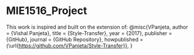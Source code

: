# MIE1516_Project
This work is inspired and built on the extension of:
@misc{VPanjeta,
  author = {Vishal Panjeta},
  title = {Style-Transfer},
  year = {2017},
  publisher = {GitHub},
  journal = {GitHub Repository},
  howpublished = {\url{https://github.com/VPanjeta/Style-Transfer}},
}
